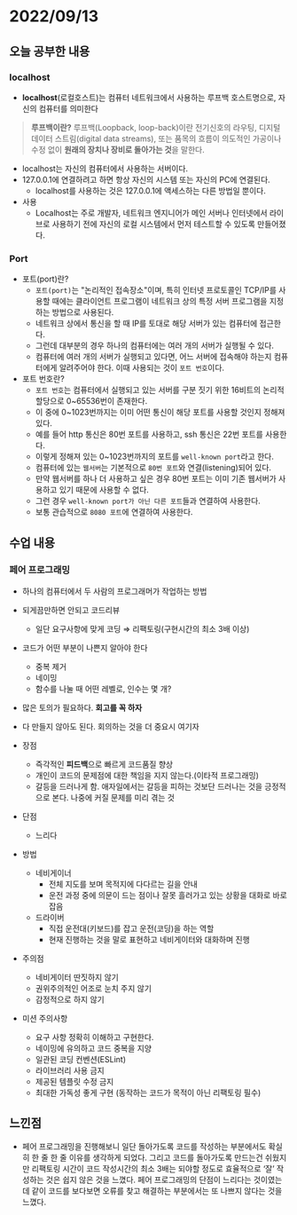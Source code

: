 # 2022/09/13

## 오늘 공부한 내용

### localhost

- **localhost**(로컬호스트)는 컴퓨터 네트워크에서 사용하는 루프백 호스트명으로, 자신의 컴퓨터를 의미한다

> **루프백이란?**
루프백(Loopback, loop-back)이란 전기신호의 라우팅, 디지털 데이터 스트림(digital data streams), 또는 품목의 흐름이 의도적인 가공이나 수정 없이 **원래의 장치나 장비로 돌아가는 것**을 말한다.
> 
- localhost는 자신의 컴퓨터에서 사용하는 서버이다.
- 127.0.0.1에 연결하려고 하면 항상 자신의 시스템 또는 자신의 PC에 연결된다.
    - localhost를 사용하는 것은 127.0.0.1에 액세스하는 다른 방법일 뿐이다.
- 사용
    - Localhost는 주로 개발자, 네트워크 엔지니어가 메인 서버나 인터넷에서 라이브로 사용하기 전에 자신의 로컬 시스템에서 먼저 테스트할 수 있도록 만들어졌다.

### Port

- 포트(port)란?
    - `포트(port)`는 "논리적인 접속장소"이며, 특히 인터넷 프로토콜인 TCP/IP를 사용할 때에는 클라이언트 프로그램이 네트워크 상의 특정 서버 프로그램을 지정하는 방법으로 사용된다.
    - 네트워크 상에서 통신을 할 때 IP를 토대로 해당 서버가 있는 컴퓨터에 접근한다.
    - 그런데 대부분의 경우 하나의 컴퓨터에는 여러 개의 서버가 실행될 수 있다.
    - 컴퓨터에 여러 개의 서버가 실행되고 있다면, 어느 서버에 접속해야 하는지 컴퓨터에게 알려주어야 한다. 이때 사용되는 것이 `포트 번호`이다.
- 포트 번호란?
    - `포트 번호`는 컴퓨터에서 실행되고 있는 서버를 구분 짓기 위한 16비트의 논리적 할당으로 0~65536번이 존재한다.
    - 이 중에 0~1023번까지는 이미 어떤 통신이 해당 포트를 사용할 것인지 정해져 있다.
    - 예를 들어 http 통신은 80번 포트를 사용하고, ssh 통신은 22번 포트를 사용한다.
    - 이렇게 정해져 있는 0~1023번까지의 포트를 `well-known port`라고 한다.
    - 컴퓨터에 있는 `웹서버`는 기본적으로 `80번 포트`와 연결(listening)되어 있다.
    - 만약 웹서버를 하나 더 사용하고 싶은 경우 80번 포트는 이미 기존 웹서버가 사용하고 있기 때문에 사용할 수 없다.
    - 그런 경우 `well-known port가 아닌 다른 포트`들과 연결하여 사용한다.
    - 보통 관습적으로 `8080 포트`에 연결하여 사용한다.

## 수업 내용

### 페어 프로그래밍

- 하나의 컴퓨터에서 두 사람의 프로그래머가 작업하는 방법
- 되게끔만하면 안되고 코드리뷰
    - 일단 요구사항에 맞게 코딩 ⇒ 리팩토링(구현시간의 최소 3배 이상)
- 코드가 어떤 부분이 나쁜지 알아야 한다
    - 중복 제거
    - 네이밍
    - 함수를 나눌 때 어떤 레벨로, 인수는 몇 개?
- 많은 토의가 필요하다. **회고를 꼭 하자**
- 다 만들지 않아도 된다. 회의하는 것을 더 중요시 여기자
- 장점
    - 즉각적인 **피드백**으로 빠르게 코드품질 향상
    - 개인이 코드의 문제점에 대한 책임을 지지 않는다.(이타적 프로그래밍)
    - 갈등을 드러나게 함. 애자일에서는 갈등을 피하는 것보단 드러나는 것을 긍정적으로 본다. 나중에 커질 문제를 미리 겪는 것
- 단점
    - 느리다
- 방법
    - 네비게이너
        - 전체 지도를 보며 목적지에 다다르는 길을 안내
        - 운전 과정 중에 의문이 드는 점이나 잘못 흘러가고 있는 상황을 대화로 바로 잡음
    - 드라이버
        - 직접 운전대(키보드)를 잡고 운전(코딩)을 하는 역할
        - 현재 진행하는 것을 말로 표현하고 네비게이터와 대화하며 진행
- 주의점
    - 네비게이터 딴짓하지 않기
    - 권위주의적인 어조로 눈치 주지 않기
    - 감정적으로 하지 않기
    
- 미션 주의사항
    - 요구 사항 정확히 이해하고 구현한다.
    - 네이밍에 유의하고 코드 중복을 지양
    - 일관된 코딩 컨벤션(ESLint)
    - 라이브러리 사용 금지
    - 제공된 템플릿 수정 금지
    - 최대한 가독성 좋게 구현 (동작하는 코드가 목적이 아닌 리팩토링 필수)
    

## 느낀점

- 페어 프로그래밍을 진행해보니 일단 돌아가도록 코드를 작성하는 부분에서도 확실히 한 줄 한 줄 이유를 생각하게 되었다. 그리고 코드를 돌아가도록 만드는건 쉬웠지만 리팩토링 시간이 코드 작성시간의 최소 3배는 되야할 정도로 효율적으로 ‘잘’ 작성하는 것은 쉽지 않은 것을 느꼈다. 페어 프로그래밍의 단점이 느리다는 것이였는데 같이 코드를 보다보면 오류를 찾고 해결하는 부분에서는 또 나쁘지 않다는 것을 느꼈다.
